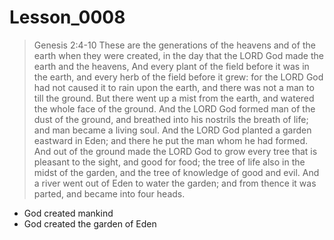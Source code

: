 # Lesson_0008

> Genesis 2:4-10
These are the generations of the heavens and of the earth when they were created, in the day that the LORD God made the earth and the heavens, And every plant of the field before it was in the earth, and every herb of the field before it grew: for the LORD God had not caused it to rain upon the earth, and there was not a man to till the ground. But there went up a mist from the earth, and watered the whole face of the ground. And the LORD God formed man of the dust of the ground, and breathed into his nostrils the breath of life; and man became a living soul.
And the LORD God planted a garden eastward in Eden; and there he put the man whom he had formed. And out of the ground made the LORD God to grow every tree that is pleasant to the sight, and good for food; the tree of life also in the midst of the garden, and the tree of knowledge of good and evil. And a river went out of Eden to water the garden; and from thence it was parted, and became into four heads.

- God created mankind
- God created the garden of Eden
